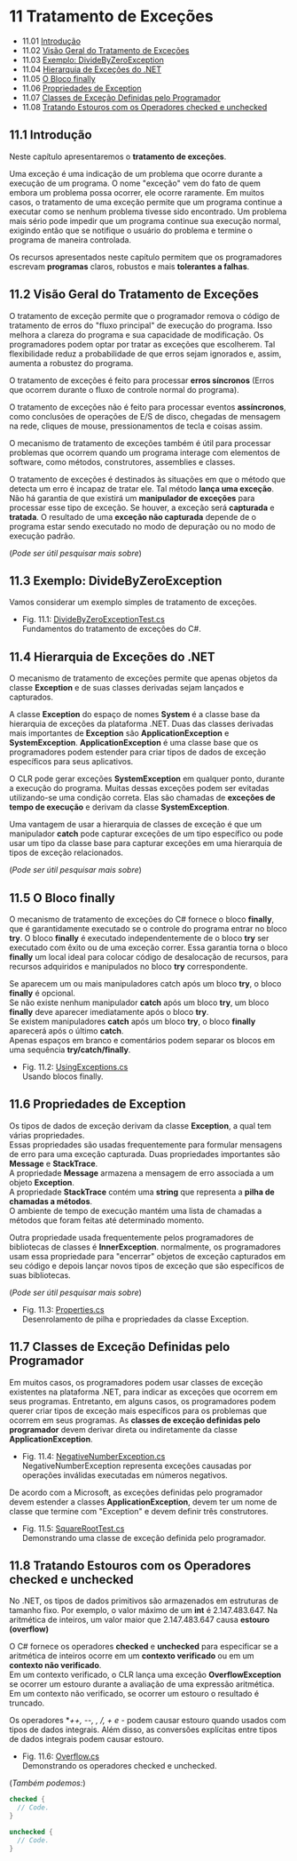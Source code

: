# 11 Tratamento de Exceções

- 11.01 [Introdução](#111-introdução)
- 11.02 [Visão Geral do Tratamento de Exceções](#112-visão-geral-do-tratamento-de-exceções)
- 11.03 [Exemplo: DivideByZeroException](#113-exemplo-dividebyzeroexception)
- 11.04 [Hierarquia de Exceções do .NET](#114-hierarquia-de-exceções-do-net)
- 11.05 [O Bloco finally](#115-o-bloco-finally)
- 11.06 [Propriedades de Exception](#116-propriedades-de-exception)
- 11.07 [Classes de Exceção Definidas pelo Programador](#117-classes-de-exceção-definidas-pelo-programador)
- 11.08 [Tratando Estouros com os Operadores checked e unchecked](#118-tratando-estouros-com-os-operadores-checked-e-unchecked)

## 11.1 Introdução

Neste capítulo apresentaremos o **tratamento de exceções**.

Uma exceção é uma indicação de um problema que ocorre durante a execução de um programa.
O nome "exceção" vem do fato de quem embora um problema possa ocorrer, ele ocorre raramente.
Em muitos casos, o tratamento de uma exceção permite que um programa continue a executar como se nenhum problema tivesse sido encontrado.
Um problema mais sério pode impedir que um programa continue sua execução normal,
exigindo então que se notifique o usuário do problema e termine o programa de maneira controlada.

Os recursos apresentados neste capítulo permitem que os programadores escrevam **programas** claros, robustos e mais **tolerantes a falhas**.

## 11.2 Visão Geral do Tratamento de Exceções

O tratamento de exceção permite que o programador remova o código de tratamento de erros do "fluxo principal" de execução do programa.
Isso melhora a clareza do programa e sua capacidade de modificação.
Os programadores podem optar por tratar as exceções que escolherem.
Tal flexibilidade reduz a probabilidade de que erros sejam ignorados e, assim, aumenta a robustez do programa.

O tratamento de exceções é feito para processar **erros síncronos** (Erros que ocorrem durante o fluxo de controle normal do programa).

O tratamento de exceções não é feito para processar eventos **assíncronos**, como conclusões de operações de E/S de disco,
chegadas de mensagem na rede, cliques de mouse, pressionamentos de tecla e coisas assim.

O mecanismo de tratamento de exceções também é útil para processar problemas que ocorrem quando um programa interage com elementos de software,
como métodos, construtores, assemblies e classes.

O tratamento de exceções é destinados às situações em que o método que detecta um erro é incapaz de tratar ele.
Tal método **lança uma exceção**. Não há garantia de que existirá um **manipulador de exceções** para processar esse tipo de exceção. Se houver, a exceção será **capturada** e **tratada**.
O resultado de uma **exceção não capturada** depende de o programa estar sendo executado no modo de depuração ou no modo de execução padrão.

(*Pode ser útil pesquisar mais sobre*)

## 11.3 Exemplo: DivideByZeroException

Vamos considerar um exemplo simples de tratamento de exceções.

- Fig. 11.1: [DivideByZeroExceptionTest.cs](./Fig-11.01%20-%20DivideByZeroExceptionTest.cs)\
Fundamentos do tratamento de exceções do C#.

## 11.4 Hierarquia de Exceções do .NET

O mecanismo de tratamento de exceções permite que apenas objetos da classe **Exception** e de suas classes derivadas sejam lançados e capturados.

A classe **Exception** do espaço de nomes **System** é a classe base da hierarquia de exceções da plataforma .NET.
Duas das classes derivadas mais importantes de **Exception** são **ApplicationException** e **SystemException**.
**ApplicationException** é uma classe base que os programadores podem estender para criar tipos de dados de exceção específicos para seus aplicativos.

O CLR pode gerar exceções **SystemException** em qualquer ponto, durante a execução do programa.
Muitas dessas exceções podem ser evitadas utilizando-se uma condição correta. Elas são chamadas de **exceções de tempo de execução** e derivam da classe **SystemException**.

Uma vantagem de usar a hierarquia de classes de exceção é que um manipulador **catch**
pode capturar exceções de um tipo específico ou pode usar um tipo da classe base para
capturar exceções em uma hierarquia de tipos de exceção relacionados.

(*Pode ser útil pesquisar mais sobre*)

## 11.5 O Bloco finally

O mecanismo de tratamento de exceções do C# fornece o bloco **finally**,
que é garantidamente executado se o controle do programa entrar no bloco **try**.
O bloco **finally** é executado independentemente de o bloco **try** ser executado com êxito ou de uma exceção correr.
Essa garantia torna o bloco **finally** um local ideal para colocar código de desalocação de recursos, para recursos adquiridos e manipulados no bloco **try** correspondente.

Se aparecem um ou mais manipuladores catch após um bloco **try**, o bloco **finally** é opcional.\
Se não existe nenhum manipulador **catch** após um bloco **try**, um bloco **finally** deve aparecer imediatamente após o bloco **try**.\
Se existem manipuladores **catch** após um bloco **try**, o bloco **finally** aparecerá após o último **catch**.\
Apenas espaços em branco e comentários podem separar os blocos em uma sequência **try/catch/finally**.

- Fig. 11.2: [UsingExceptions.cs](./Fig-11.02%20-%20UsingException.cs)\
Usando blocos finally.

## 11.6 Propriedades de Exception

Os tipos de dados de exceção derivam da classe **Exception**, a qual tem várias propriedades.\
Essas propriedades são usadas frequentemente para formular mensagens de erro para uma exceção capturada.
Duas propriedades importantes são **Message** e **StackTrace**.\
A propriedade **Message** armazena a mensagem de erro associada a um objeto **Exception**.\
A propriedade **StackTrace** contém uma **string** que representa a **pilha de chamadas a métodos**.\
O ambiente de tempo de execução mantém uma lista de chamadas a métodos que foram feitas até determinado momento.

Outra propriedade usada frequentemente pelos programadores de bibliotecas de classes é **InnerException**.
normalmente, os programadores usam essa propriedade para "encerrar" objetos de exceção capturados em seu código
e depois lançar novos tipos de exceção que são específicos de suas bibliotecas.

(*Pode ser útil pesquisar mais sobre*)

- Fig. 11.3: [Properties.cs](./Fig-11.03%20-%20Properties.cs)\
Desenrolamento de pilha e propriedades da classe Exception.

## 11.7 Classes de Exceção Definidas pelo Programador

Em muitos casos, os programadores podem usar classes de exceção existentes na plataforma .NET, para indicar as exceções que ocorrem em seus programas.
Entretanto, em alguns casos, os programadores podem querer criar tipos de exceção mais específicos para os problemas que ocorrem em seus programas.
As **classes de exceção definidas pelo programador** devem derivar direta ou indiretamente da classe **ApplicationException**.

- Fig. 11.4: [NegativeNumberException.cs](./Fig-11.04%20-%20NegativeNumberException.cs)\
NegativeNumberException representa exceções causadas por operações inválidas executadas em números negativos.

De acordo com a Microsoft, as exceções definidas pelo programador devem estender a classes **ApplicationException**,
devem ter um nome de classe que termine com "Exception" e devem definir três construtores.

- Fig. 11.5: [SquareRootTest.cs](./Fig-11.05%20-%20SquareRootTest.cs)\
Demonstrando uma classe de exceção definida pelo programador.

## 11.8 Tratando Estouros com os Operadores checked e unchecked

No .NET, os tipos de dados primitivos são armazenados em estruturas de tamanho fixo.
Por exemplo, o valor máximo de um **int** é 2.147.483.647. Na aritmética de inteiros, um valor maior que 2.147.483.647 causa **estouro (overflow)**

O C# fornece os operadores **checked** e **unchecked** para especificar se a aritmética de inteiros ocorre em um **contexto verificado** ou em um **contexto não verificado**.\
Em um contexto verificado, o CLR lança uma exceção **OverflowException** se ocorrer um estouro durante a avaliação de uma expressão aritmética.\
Em um contexto não verificado, se ocorrer um estouro o resultado é truncado.

Os operadores **++, --, *, /, + e -** podem causar estouro quando usados com tipos de dados integrais.
Além disso, as conversões explícitas entre tipos de dados integrais podem causar estouro.

- Fig. 11.6: [Overflow.cs](./Fig-11.06%20-%20Overflow.cs)\
Demonstrando os operadores checked e unchecked.

(*Também podemos:*)

```C#
checked {
  // Code.
}

unchecked {
  // Code.
}
```
